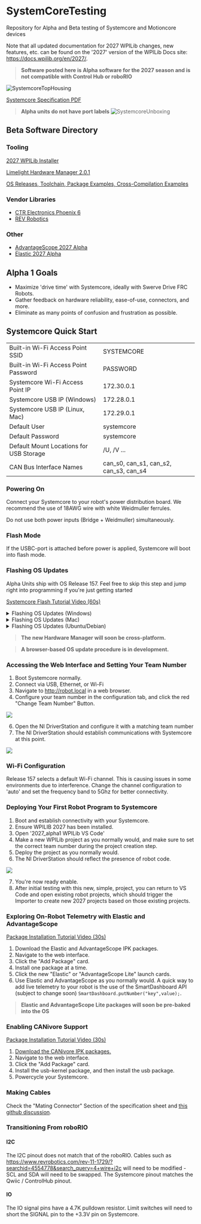 # SystemCoreTesting
Repository for Alpha and Beta testing of Systemcore and Motioncore devices

Note that all updated documentation for 2027 WPILib changes, new features, etc. can be found on the '2027' version of the WPILib Docs site: https://docs.wpilib.org/en/2027/.

>**Software posted here is Alpha software for the 2027 season and is not compatible with Control Hub or roboRIO**

![SystemcoreTopHousing](https://ik.imagekit.io/llimi/controlsystem/tophousingcrop)

[Systemcore Specification PDF](https://downloads.limelightvision.io/documents/systemcore_specifications_june15_2025_alpha.pdf)

>**Alpha units do not have port labels**
![SystemcoreUnboxing](https://ik.imagekit.io/llimi/controlsystem/scunboxing.png)

## Beta Software Directory

### Tooling

[2027 WPILib Installer]( https://packages.wpilib.workers.dev/installer/v2027.0.0-alpha-1/)

[Limelight Hardware Manager 2.0.1](https://downloads.limelightvision.io/software/LimelightHardwareManagerSetup2_0_1.exe)

[OS Releases, Toolchain, Package Examples, Cross-Compilation Examples](https://github.com/LimelightVision/systemcore-os-public)

### Vendor Libraries

* [CTR Electronics Phoenix 6](CTR-Phoenix.md)
* [REV Robotics](REV.md)

### Other

* [AdvantageScope 2027 Alpha](AdvantageScope.md)
* [Elastic 2027 Alpha](Elastic.md)

## Alpha 1 Goals

* Maximize 'drive time' with Systemcore, ideally with Swerve Drive FRC Robots.
* Gather feedback on hardware reliability, ease-of-use, connectors, and more.
* Eliminate as many points of confusion and frustration as possible.

## Systemcore Quick Start

|  |  |
|---------|-------|
| Built-in Wi-Fi Access Point SSID | SYSTEMCORE |
| Built-in Wi-Fi Access Point Password | PASSWORD |
| Systemcore Wi-Fi Access Point IP | 172.30.0.1 |
| Systemcore USB IP (Windows) | 172.28.0.1 |
| Systemcore USB IP (Linux, Mac) | 172.29.0.1 |
| Default User | systemcore |
| Default Password | systemcore |
| Default Mount Locations for USB Storage | /U, /V ...|
| CAN Bus Interface Names| can_s0, can_s1, can_s2, can_s3, can_s4 |

### Powering On

Connect your Systemcore to your robot's power distribution board. We recommend the use of 18AWG wire with white Weidmuller ferrules.

Do not use both power inputs (Bridge + Weidmuller) simultaneously.

### Flash Mode

If the USBC-port is attached before power is applied, Systemcore will boot into flash mode.

### Flashing OS Updates
Alpha Units ship with OS Release 157. Feel free to skip this step and jump right into programming if you're just getting started

[Systemcore Flash Tutorial Video (60s)](https://player.vimeo.com/video/1095423117)
<details>
<summary>Flashing OS Updates (Windows)</summary>

1. Download the latest release from the [systemcore-os-public repository](https://github.com/LimelightVision/systemcore-os-public)
2. Make sure the new [Limelight Hardware Manager 2.0.1](https://downloads.limelightvision.io/software/LimelightHardwareManagerSetup2_0_1.exe) is installed
3. Open Limelight Hardware Manager
3. Navigate to the Flash OS Tab
4. Boot Systemcore into Flash Mode (see 'power' section above). You should see activity in the log window. If you don't see anything, click the 'reinstall drivers' button at .
5. Select an OS .zip or .img to flash. Wait for extraction to complete.
6. Refresh drives and select the one marked as Limelight/Systemcore. 
7. Click the “Flash” Button after it starts flashing.
8. Once complete, remove USB and power from Systemcore


>**Full System Images will take several minutes to flash. Systemcore will soon support fast OTA updates.**

</details>

<details>
<summary>Flashing OS Updates (Mac)</summary>

1. Download [Balena Etcher](https://etcher.balena.io/).
2. Spin-up RPIBoot:
    ```
    brew install libusb
    brew install pkg-config
    git clone --recurse-submodules --shallow-submodules --depth=1 https://github.com/raspberrypi/usbboot
    cd usbboot
    make
    cd mass-storage-gadget64
    sudo ../rpiboot -d .
    ```
3. Boot Systemcore into Flash Mode.
4. Flash with Etcher.

</details>

<details>
<summary>Flashing OS Updates (Ubuntu/Debian)</summary>

1. Download [Balena Etcher](https://etcher.balena.io/).
2. Spin-up RPIBoot:
    ```
    apt update
    apt install libusb-1.0-0-dev pkg-config build-essential
    git clone --recurse-submodules --shallow-submodules --depth=1 https://github.com/raspberrypi/usbboot
    cd usbboot
    make
    cd mass-storage-gadget64
    sudo ../rpiboot -d .
    ```
3. Boot Systemcore into Flash Mode.
4. Flash with Etcher.

</details>

> **The new Hardware Manager will soon be cross-platform.**

> **A browser-based OS update procedure is in development.**

### Accessing the Web Interface and Setting Your Team Number

1. Boot Systemcore normally.
2. Connect via USB, Ethernet, or Wi-Fi
3. Navigate to http://robot.local in a web browser. 
4. Configure your team number in the configuration tab, and click the red "Change Team Number" Button.

![](https://ik.imagekit.io/llimi/controlsystem/teamnumber.png)

6. Open the NI DriverStation and configure it with a matching team number
7. The NI DriverStation should establish communications with Systemcore at this point.

![](https://ik.imagekit.io/llimi/controlsystem/dsconnectivity.png)

### Wi-Fi Configuration

Release 157 selects a default Wi-Fi channel. This is causing issues in some environments due to interference. Change the channel configuration to 'auto' and set the frequency band to 5Ghz for better connectivity.

### Deploying Your First Robot Program to Systemcore

1. Boot and establish connectivity with your Systemcore.
2. Ensure WPILIB 2027 has been installed.
3. Open '2027_alpha1 WPILib VS Code' 
4. Make a new WPILib project as you normally would, and make sure to set the correct team number during the project creation step.
5. Deploy the project as you normally would.
6. The NI DriverStation should reflect the presence of robot code.

![](https://ik.imagekit.io/llimi/controlsystem/dscode.png)

7. You're now ready enable.
8. After initial testing with this new, simple, project, you can return to VS Code and open existing robot projects, which should trigger the Importer to create new 2027 projects based on those existing projects. 

### Exploring On-Robot Telemetry with Elastic and AdvantageScope

[Package Installation Tutorial Video (30s)](https://player.vimeo.com/video/1095497571)

1. Download the Elastic and AdvantageScope IPK packages.
2. Navigate to the web interface.
3. Click the "Add Package" card. 
4. Install one package at a time.
5. Click the new "Elastic" or "AdvantageScope Lite" launch cards.
6. Use Elastic and AdvantageScope as you normally would. A quick way to add live telemetry to your robot is the use of the SmartDashboard API (subject to change soon) ```SmartDashboard.putNumber("key",value);```.
>**Elastic and AdvantageScope Lite packages will soon be pre-baked into the OS**

### Enabling CANivore Support

[Package Installation Tutorial Video (30s)](https://player.vimeo.com/video/1095497571)

1. [Download the CANivore IPK packages.](https://github.com/wpilibsuite/SystemCoreTesting/blob/main/CTR-Phoenix.md#download)
2. Navigate to the web interface.
3. Click the "Add Package" card. 
4. Install the usb-kernel package, and then install the usb package.
5. Powercycle your Systemcore.


### Making Cables

Check the "Mating Connector" Section of the specification sheet and [this github discussion](https://github.com/wpilibsuite/SystemCoreTesting/discussions/11).

### Transitioning From roboRIO
#### I2C

The I2C pinout does not match that of the roboRIO. Cables such as https://www.revrobotics.com/rev-11-1729/?searchid=4554778&search_query=4+wire+i2c will need to be modified - SCL and SDA will need to be swapped. The Systemcore pinout matches the Qwiic / ControlHub pinout.

#### IO

The IO signal pins have a 4.7K pulldown resistor. Limit switches will need to short the SIGNAL pin to the +3.3V pin on Systemcore.